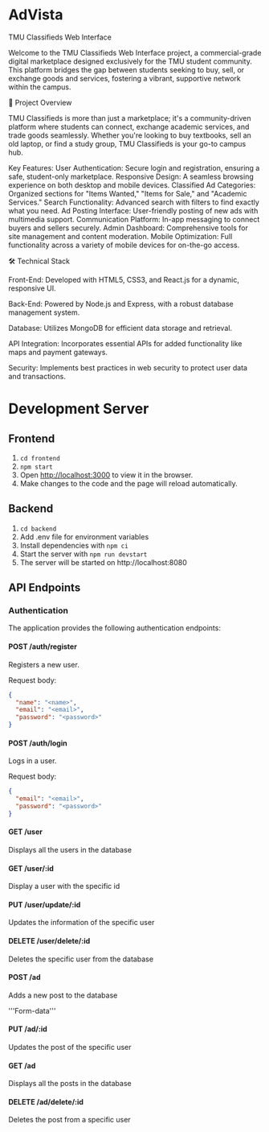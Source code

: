 # AdVista

TMU Classifieds Web Interface

Welcome to the TMU Classifieds Web Interface project, a commercial-grade digital marketplace designed exclusively for the TMU student community. This platform bridges the gap between students seeking to buy, sell, or exchange goods and services, fostering a vibrant, supportive network within the campus.

🚀 Project Overview

TMU Classifieds is more than just a marketplace; it's a community-driven platform where students can connect, exchange academic services, and trade goods seamlessly. Whether you're looking to buy textbooks, sell an old laptop, or find a study group, TMU Classifieds is your go-to campus hub.

Key Features:
User Authentication: Secure login and registration, ensuring a safe, student-only marketplace.
Responsive Design: A seamless browsing experience on both desktop and mobile devices.
Classified Ad Categories: Organized sections for "Items Wanted," "Items for Sale," and "Academic Services."
Search Functionality: Advanced search with filters to find exactly what you need.
Ad Posting Interface: User-friendly posting of new ads with multimedia support.
Communication Platform: In-app messaging to connect buyers and sellers securely.
Admin Dashboard: Comprehensive tools for site management and content moderation.
Mobile Optimization: Full functionality across a variety of mobile devices for on-the-go access.

🛠 Technical Stack

Front-End: Developed with HTML5, CSS3, and React.js for a dynamic, responsive UI.

Back-End: Powered by Node.js and Express, with a robust database management system.

Database: Utilizes MongoDB for efficient data storage and retrieval.

API Integration: Incorporates essential APIs for added functionality like maps and payment gateways.

Security: Implements best practices in web security to protect user data and transactions.

# Development Server

## Frontend

1. `cd frontend`
2. `npm start`
3. Open [http://localhost:3000](http://localhost:3000) to view it in the browser.
4. Make changes to the code and the page will reload automatically.

## Backend

1. `cd backend`
2. Add .env file for environment variables
3. Install dependencies with `npm ci`
4. Start the server with `npm run devstart`
5. The server will be started on http://localhost:8080

## API Endpoints

### Authentication

The application provides the following authentication endpoints:

#### POST /auth/register

Registers a new user.

Request body:

```json
{
  "name": "<name>",
  "email": "<email>",
  "password": "<password>"
}
```

#### POST /auth/login

Logs in a user.

Request body:

```json
{
  "email": "<email>",
  "password": "<password>"
}
```

#### GET /user

Displays all the users in the database

#### GET /user/:id

Display a user with the specific id

#### PUT /user/update/:id

Updates the information of the specific user

#### DELETE /user/delete/:id

Deletes the specific user from the database

#### POST /ad

Adds a new post to the database

'''Form-data'''

#### PUT /ad/:id

Updates the post of the specific user

#### GET /ad

Displays all the posts in the database

#### DELETE /ad/delete/:id

Deletes the post from a specific user
